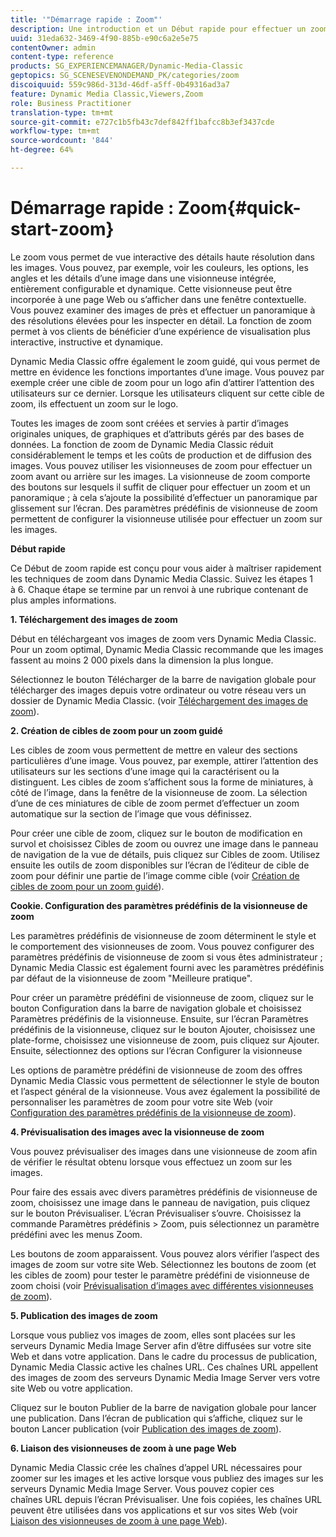 ```yaml
---
title: '"Démarrage rapide : Zoom"'
description: Une introduction et un Début rapide pour effectuer un zoom pour vous aider à maîtriser rapidement les opérations.
uuid: 31eda632-3469-4f90-885b-e90c6a2e5e75
contentOwner: admin
content-type: reference
products: SG_EXPERIENCEMANAGER/Dynamic-Media-Classic
geptopics: SG_SCENESEVENONDEMAND_PK/categories/zoom
discoiquuid: 559c986d-313d-46df-a5ff-0b49316ad3a7
feature: Dynamic Media Classic,Viewers,Zoom
role: Business Practitioner
translation-type: tm+mt
source-git-commit: e727c1b5fb43c7def842ff1bafcc8b3ef3437cde
workflow-type: tm+mt
source-wordcount: '844'
ht-degree: 64%

---
```



# Démarrage rapide : Zoom{#quick-start-zoom}

Le zoom vous permet de vue interactive des détails haute résolution dans les images. Vous pouvez, par exemple, voir les couleurs, les options, les angles et les détails d’une image dans une visionneuse intégrée, entièrement configurable et dynamique. Cette visionneuse peut être incorporée à une page Web ou s’afficher dans une fenêtre contextuelle. Vous pouvez examiner des images de près et effectuer un panoramique à des résolutions élevées pour les inspecter en détail. La fonction de zoom permet à vos clients de bénéficier d’une expérience de visualisation plus interactive, instructive et dynamique. 

Dynamic Media Classic offre également le zoom guidé, qui vous permet de mettre en évidence les fonctions importantes d’une image. Vous pouvez par exemple créer une cible de zoom pour un logo afin d’attirer l’attention des utilisateurs sur ce dernier. Lorsque les utilisateurs cliquent sur cette cible de zoom, ils effectuent un zoom sur le logo.

Toutes les images de zoom sont créées et servies à partir d’images originales uniques, de graphiques et d’attributs gérés par des bases de données. La fonction de zoom de Dynamic Media Classic réduit considérablement le temps et les coûts de production et de diffusion des images. Vous pouvez utiliser les visionneuses de zoom pour effectuer un zoom avant ou arrière sur les images. La visionneuse de zoom comporte des boutons sur lesquels il suffit de cliquer pour effectuer un zoom et un panoramique ; à cela s’ajoute la possibilité d’effectuer un panoramique par glissement sur l’écran. Des paramètres prédéfinis de visionneuse de zoom permettent de configurer la visionneuse utilisée pour effectuer un zoom sur les images.

**Début rapide**

Ce Début de zoom rapide est conçu pour vous aider à maîtriser rapidement les techniques de zoom dans Dynamic Media Classic. Suivez les étapes 1 à 6. Chaque étape se termine par un renvoi à une rubrique contenant de plus amples informations.

**1. Téléchargement des images de zoom**

Début en téléchargeant vos images de zoom vers Dynamic Media Classic. Pour un zoom optimal, Dynamic Media Classic recommande que les images fassent au moins 2 000 pixels dans la dimension la plus longue.

Sélectionnez le bouton Télécharger de la barre de navigation globale pour télécharger des images depuis votre ordinateur ou votre réseau vers un dossier de Dynamic Media Classic. (voir [Téléchargement des images de zoom](uploading-zoom-images.md#uploading_zoom_images)).

**2. Création de cibles de zoom pour un zoom guidé**

Les cibles de zoom vous permettent de mettre en valeur des sections particulières d’une image. Vous pouvez, par exemple, attirer l’attention des utilisateurs sur les sections d’une image qui la caractérisent ou la distinguent. Les cibles de zoom s’affichent sous la forme de miniatures, à côté de l’image, dans la fenêtre de la visionneuse de zoom. La sélection d’une de ces miniatures de cible de zoom permet d’effectuer un zoom automatique sur la section de l’image que vous définissez.

Pour créer une cible de zoom, cliquez sur le bouton de modification en survol et choisissez Cibles de zoom ou ouvrez une image dans le panneau de navigation de la vue de détails, puis cliquez sur Cibles de zoom. Utilisez ensuite les outils de zoom disponibles sur l’écran de l’éditeur de cible de zoom pour définir une partie de l’image comme cible (voir [Création de cibles de zoom pour un zoom guidé](creating-zoom-targets-guided-zoom.md#creating_zoom_targets_for_guided_zoom)).

**Cookie. Configuration des paramètres prédéfinis de la visionneuse de zoom**

Les paramètres prédéfinis de visionneuse de zoom déterminent le style et le comportement des visionneuses de zoom. Vous pouvez configurer des paramètres prédéfinis de visionneuse de zoom si vous êtes administrateur ; Dynamic Media Classic est également fourni avec les paramètres prédéfinis par défaut de la visionneuse de zoom &quot;Meilleure pratique&quot;.

Pour créer un paramètre prédéfini de visionneuse de zoom, cliquez sur le bouton Configuration dans la barre de navigation globale et choisissez Paramètres prédéfinis de la visionneuse. Ensuite, sur l’écran Paramètres prédéfinis de la visionneuse, cliquez sur le bouton Ajouter, choisissez une plate-forme, choisissez une visionneuse de zoom, puis cliquez sur Ajouter. Ensuite, sélectionnez des options sur l’écran Configurer la visionneuse 

Les options de paramètre prédéfini de visionneuse de zoom des offres Dynamic Media Classic vous permettent de sélectionner le style de bouton et l’aspect général de la visionneuse. Vous avez également la possibilité de personnaliser les paramètres de zoom pour votre site Web (voir [Configuration des paramètres prédéfinis de la visionneuse de zoom](setting-zoom-viewer-presets.md#setting_up_zoom_viewer_presets)).

**4. Prévisualisation des images avec la visionneuse de zoom**

Vous pouvez prévisualiser des images dans une visionneuse de zoom afin de vérifier le résultat obtenu lorsque vous effectuez un zoom sur les images.

Pour faire des essais avec divers paramètres prédéfinis de visionneuse de zoom, choisissez une image dans le panneau de navigation, puis cliquez sur le bouton Prévisualiser. L’écran Prévisualiser s’ouvre. Choisissez la commande Paramètres prédéfinis > Zoom, puis sélectionnez un paramètre prédéfini avec les menus Zoom.

Les boutons de zoom apparaissent. Vous pouvez alors vérifier l’aspect des images de zoom sur votre site Web. Sélectionnez les boutons de zoom (et les cibles de zoom) pour tester le paramètre prédéfini de visionneuse de zoom choisi (voir [Prévisualisation d’images avec différentes visionneuses de zoom](previewing-image-assets-different-zoom.md#previewing_image_assets_with_different_zoom_viewers)).

**5. Publication des images de zoom**

Lorsque vous publiez vos images de zoom, elles sont placées sur les serveurs Dynamic Media Image Server afin d’être diffusées sur votre site Web et dans votre application. Dans le cadre du processus de publication, Dynamic Media Classic active les chaînes URL. Ces chaînes URL appellent des images de zoom des serveurs Dynamic Media Image Server vers votre site Web ou votre application.

Cliquez sur le bouton Publier de la barre de navigation globale pour lancer une publication. Dans l’écran de publication qui s’affiche, cliquez sur le bouton Lancer publication (voir [Publication des images de zoom](publishing-zoom-images.md#publishing_zoom_images)).

**6. Liaison des visionneuses de zoom à une page Web**

Dynamic Media Classic crée les chaînes d’appel URL nécessaires pour zoomer sur les images et les active lorsque vous publiez des images sur les serveurs Dynamic Media Image Server. Vous pouvez copier ces chaînes URL depuis l’écran Prévisualiser. Une fois copiées, les chaînes URL peuvent être utilisées dans vos applications et sur vos sites Web (voir [Liaison des visionneuses de zoom à une page Web](linking-zoom-viewers-web-pages.md#linking_zoom_viewers_to_your_web_pages)).
